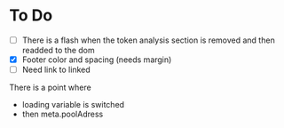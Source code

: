 # To Do

- [ ] There is a flash when the token analysis section 
is removed and then readded to the dom
- [x] Footer color and spacing (needs margin)
- [ ] Need link to linked

There is a point where
- loading variable is switched 
- then meta.poolAdress 